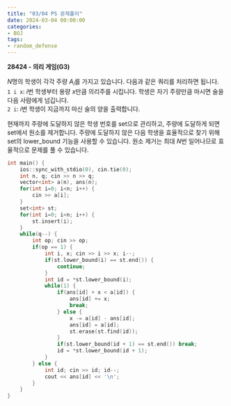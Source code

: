 ```yaml
---
title: "03/04 PS 문제풀이"
date: 2024-03-04 00:00:00
categories:
- BOJ
tags:
- random_defense
---
```


**28424 - 의리 게임(G3)**

$N$명의 학생이 각각 주량 $A_i$를 가지고 있습니다. 다음과 같은 쿼리를 처리하면 됩니다.  
`1 i x`: $i$번 학생부터 용량 $x$만큼 의리주를 시킵니다. 학생은 자기 주량만큼 마시면 술을 다음 사람에게 넘깁니다.  
`2 i`: $i$​번 학생이 지금까지 마신 술의 양을 출력합니다.  

현재까지 주량에 도달하지 않은 학생 번호를 set으로 관리하고, 주량에 도달하게 되면 set에서 원소를 제거합니다. 주량에 도달하지 않은 다음 학생을 효율적으로 찾기 위해 set의 lower_bound 기능을 사용할 수 있습니다. 원소 제거는 최대 $N$번 일어나므로 효율적으로 문제를 풀 수 있습니다.

```cpp
int main() {
    ios::sync_with_stdio(0), cin.tie(0);
    int n, q; cin >> n >> q;
    vector<int> a(n), ans(n);
    for(int i=0; i<n; i++) {
        cin >> a[i];
    }
    set<int> st;
    for(int i=0; i<n; i++) {
        st.insert(i);
    }
    while(q--) {
        int op; cin >> op;
        if(op == 1) {
            int i, x; cin >> i >> x; i--;
            if(st.lower_bound(i) == st.end()) {
                continue;
            }
            int id = *st.lower_bound(i);
            while(1) {
                if(ans[id] + x < a[id]) {
                    ans[id] += x;
                    break;
                } else {
                    x -= a[id] - ans[id];
                    ans[id] = a[id];
                    st.erase(st.find(id));
                }
                if(st.lower_bound(id + 1) == st.end()) break;
                id = *st.lower_bound(id + 1);
            }
        } else {
            int id; cin >> id; id--;
            cout << ans[id] << '\n';
        }
    }
}
```

